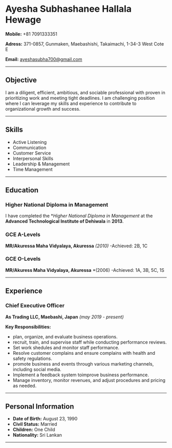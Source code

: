 # Ayesha Subhashanee Hallala Hewage

**Mobile:** +81 7091333351

**Adress:** 371-0857, Gunmaken, Maebashishi, Takaimachi, 1-34-3 West Cote E

**Email:** [ayeshasubha700@gmail.com](mailto:ayeshasubha700@gmail.com)

---

## **Objective**
I am a diligent, efficient, ambitious, and sociable professional with proven in prioritizing work and meeting tight deadlines. I am challenging position where I can leverage my skills and experience to contribute to organizational growth and success.

---

## **Skills**
- Active Listening
- Communication
- Customer Service
- Interpersonal Skills
- Leadership & Management
- Time Management
  
---

## **Education**
### **Higher National Diploma in Management**
I have completed the **Higher National Diploma in Management* at the **Advanced Technological Institute of Dehiwala** in **2013**.

### **GCE A-Levels**
**MR/Akuressa Maha Vidyalaya, Akuressa** *(2010)*
-Achieved: 2B, 1C

### **GCE O-Levels**
**MR/Akuress Maha Vidyalaya, Akuressa** *(2006)
-Achieved: 1A, 3B, 5C, 1S

---

## **Experience**
### **Chief Executive Officer**
**As Trading LLC, Maebashi, Japan** *(may 2019 - present)*

**Key Responsibilities:**
- plan, organize, and evaluate business operations.
- recruit, train, and supervise staff while conducting performance reviews.
- Set work shedules and monitor staff performance.
- Resolve customer complains and ensure complains with health and safety regulations.
- promote business and events through various marketing channels, including social media.
- Implement a feedback system toimprove business performance.
- Manage inventory, monitor revenues, and adjust procedures and pricing as needed.

---

## **Personal Information**
- **Date of Birth:** August 23, 1990
- **Civil Status:** Married
- **Children:** One Child
- **Nationality:** Sri Lankan

---
